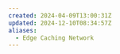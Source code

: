 ```yaml
---
created: 2024-04-09T13:00:31Z
updated: 2024-12-10T08:34:57Z
aliases:
  - Edge Caching Network
---
```

